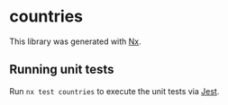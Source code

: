 # countries

This library was generated with [Nx](https://nx.dev).

## Running unit tests

Run `nx test countries` to execute the unit tests via [Jest](https://jestjs.io).
